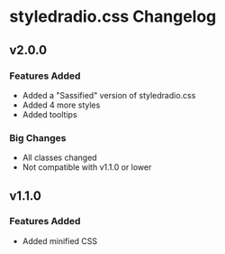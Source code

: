 # styledradio.css Changelog

## v2.0.0

### Features Added
- Added a "Sassified" version of styledradio.css
- Added 4 more styles
- Added tooltips
### Big Changes
- All classes changed
- Not compatible with v1.1.0 or lower

## v1.1.0

### Features Added
- Added minified CSS
